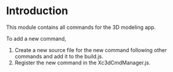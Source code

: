 # Introduction

This module contains all commands for the 3D modeling app.

To add a new command,

1. Create a new source file for the new command following other commands and add it to the build.js.
2. Register the new command in the Xc3dCmdManager.js.
